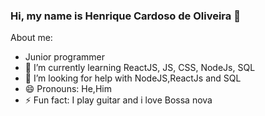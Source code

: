 ### Hi, my name is Henrique Cardoso de Oliveira 👋

About me:

- Junior programmer
- 🌱 I’m currently learning ReactJS, JS, CSS, NodeJs, SQL
- 🤔 I’m looking for help with NodeJS,ReactJs and SQL
- 😄 Pronouns: He,Him
- ⚡ Fun fact: I play guitar and i love Bossa nova
